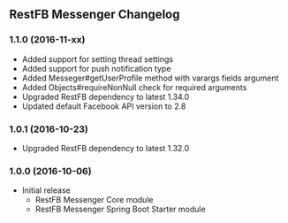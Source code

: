 ##  RestFB Messenger Changelog

### 1.1.0 (2016-11-xx)

* Added support for setting thread settings
* Added support for push notification type
* Added Messeger#getUserProfile method with varargs fields argument
* Added Objects#requireNonNull check for required arguments
* Upgraded RestFB dependency to latest 1.34.0
* Updated default Facebook API version to 2.8 

### 1.0.1 (2016-10-23)

* Upgraded RestFB dependency to latest 1.32.0

### 1.0.0 (2016-10-06)

* Initial release
  * RestFB Messenger Core module
  * RestFB Messenger Spring Boot Starter module
